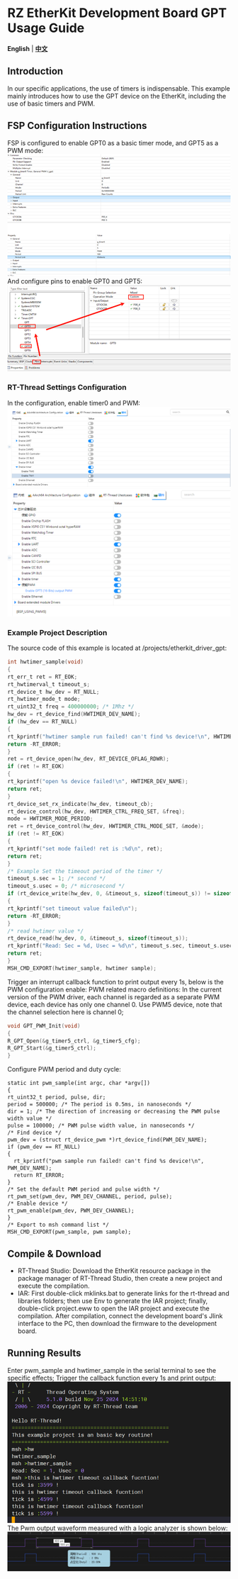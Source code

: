 # RZ EtherKit Development Board GPT Usage Guide
**English** | [**中文**](./README_zh.md)

## Introduction

In our specific applications, the use of timers is indispensable. This example mainly introduces how to use the GPT device on the EtherKit, including the use of basic timers and PWM.
## FSP Configuration Instructions
FSP is configured to enable GPT0 as a basic timer mode, and GPT5 as a PWM mode:
![image-20241126102129210](figures/image-20241126102129210.png)
And configure pins to enable GPT0 and GPT5:
![image-20241126102147584](figures/image-20241126102147584.png)
### RT-Thread Settings Configuration
In the configuration, enable timer0 and PWM:
![image-20241126102203077](figures/image-20241126102203077.png)
![image-20241126131544356](./figures/image-20241126131544356.png)
### Example Project Description
The source code of this example is located at /projects/etherkit_driver_gpt:
```c
int hwtimer_sample(void)
{
rt_err_t ret = RT_EOK;
rt_hwtimerval_t timeout_s;
rt_device_t hw_dev = RT_NULL;
rt_hwtimer_mode_t mode;
rt_uint32_t freq = 400000000; /* 1Mhz */
hw_dev = rt_device_find(HWTIMER_DEV_NAME);
if (hw_dev == RT_NULL)
{
rt_kprintf("hwtimer sample run failed! can't find %s device!\n", HWTIMER_DEV_NAME);
return -RT_ERROR;
}
ret = rt_device_open(hw_dev, RT_DEVICE_OFLAG_RDWR);
if (ret != RT_EOK)
{
rt_kprintf("open %s device failed!\n", HWTIMER_DEV_NAME);
return ret;
}
rt_device_set_rx_indicate(hw_dev, timeout_cb);
rt_device_control(hw_dev, HWTIMER_CTRL_FREQ_SET, &freq);
mode = HWTIMER_MODE_PERIOD;
ret = rt_device_control(hw_dev, HWTIMER_CTRL_MODE_SET, &mode);
if (ret != RT_EOK)
{
rt_kprintf("set mode failed! ret is :%d\n", ret);
return ret;
}
/* Example Set the timeout period of the timer */
timeout_s.sec = 1; /* second */
timeout_s.usec = 0; /* microsecond */
if (rt_device_write(hw_dev, 0, &timeout_s, sizeof(timeout_s)) != sizeof(timeout_s))
{
rt_kprintf("set timeout value failed\n");
return -RT_ERROR;
}
/* read hwtimer value */
rt_device_read(hw_dev, 0, &timeout_s, sizeof(timeout_s));
rt_kprintf("Read: Sec = %d, Usec = %d\n", timeout_s.sec, timeout_s.usec);
return ret;
}
MSH_CMD_EXPORT(hwtimer_sample, hwtimer sample);
```
Trigger an interrupt callback function to print output every 1s, below is the PWM configuration enable:
PWM related macro definitions:
In the current version of the PWM driver, each channel is regarded as a separate PWM device, each device has only one channel 0. Use PWM5 device, note that the channel selection here is channel 0;
```c
void GPT_PWM_Init(void)
{
R_GPT_Open(&g_timer5_ctrl, &g_timer5_cfg);
R_GPT_Start(&g_timer5_ctrl);
}
```
Configure PWM period and duty cycle:
```
static int pwm_sample(int argc, char *argv[])
{
rt_uint32_t period, pulse, dir;
period = 500000; /* The period is 0.5ms, in nanoseconds */
dir = 1; /* The direction of increasing or decreasing the PWM pulse width value */
pulse = 100000; /* PWM pulse width value, in nanoseconds */
/* Find device */
pwm_dev = (struct rt_device_pwm *)rt_device_find(PWM_DEV_NAME);
if (pwm_dev == RT_NULL)
{
  rt_kprintf("pwm sample run failed! can't find %s device!\n", PWM_DEV_NAME);
  return RT_ERROR;
}
/* Set the default PWM period and pulse width */
rt_pwm_set(pwm_dev, PWM_DEV_CHANNEL, period, pulse);
/* Enable device */
rt_pwm_enable(pwm_dev, PWM_DEV_CHANNEL);
}
/* Export to msh command list */
MSH_CMD_EXPORT(pwm_sample, pwm sample);
```
## Compile & Download
* RT-Thread Studio: Download the EtherKit resource package in the package manager of RT-Thread Studio, then create a new project and execute the compilation.
* IAR: First double-click mklinks.bat to generate links for the rt-thread and libraries folders; then use Env to generate the IAR project; finally, double-click project.eww to open the IAR project and execute the compilation.
After compilation, connect the development board's Jlink interface to the PC, then download the firmware to the development board.
## Running Results
Enter pwm_sample and hwtimer_sample in the serial terminal to see the specific effects;
Trigger the callback function every 1s and print output:
![image-20241126102330524](figures/image-20241126102330524.png)
The Pwm output waveform measured with a logic analyzer is shown below:
![image-20241126131735797](./figures/image-20241126131735797.png)